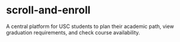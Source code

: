 # scroll-and-enroll
A central platform for USC students to plan their academic path, view graduation requirements, and check course availability.
